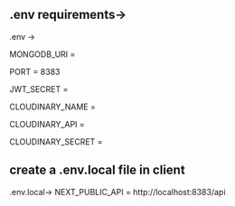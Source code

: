 ## .env requirements-> 
.env ->

MONGODB_URI = 

PORT = 8383

JWT_SECRET = 

CLOUDINARY_NAME =

CLOUDINARY_API = 

CLOUDINARY_SECRET = 


## create a .env.local file in client
.env.local->
NEXT_PUBLIC_API = http://localhost:8383/api
